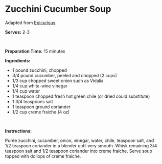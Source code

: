 Zucchini Cucumber Soup
======================

Adapted from [Epicurious](http://www.epicurious.com)

**Serves:** 2-3

 

**Preparation Time:** 15 minutes

**Ingredients:**

-   1 pound zucchini, chopped
-   3/4 pound cucumber, peeled and chopped (2 cups)
-   1/3 cup chopped sweet onion such as Vidalia
-   1/4 cup white-wine vinegar
-   1/4 cup water
-   1 teaspoon chopped fresh hot green chile (or dried could substitute)
-   1 3/4 teaspoons salt
-   1 teaspoon ground coriander
-   1/2 cup creme fraiche (4 oz)

 

**Instructions:**

Purée zucchini, cucumber, onion, vinegar, water, chile, teaspoon salt, and 1/2 teaspoon coriander in a blender until very smooth. Whisk remaining 3/4 teaspoon salt and 1/2 teaspoon coriander into creme fraiche. Serve soup topped with dollops of creme fraiche.
